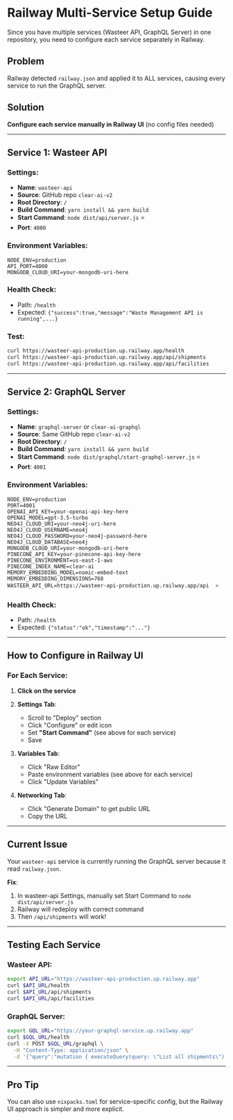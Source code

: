 # Railway Multi-Service Setup Guide

Since you have multiple services (Wasteer API, GraphQL Server) in one repository, you need to configure each service separately in Railway.

## Problem

Railway detected `railway.json` and applied it to ALL services, causing every service to run the GraphQL server.

## Solution

**Configure each service manually in Railway UI** (no config files needed)

---

## Service 1: Wasteer API

### Settings:
- **Name**: `wasteer-api`
- **Source**: GitHub repo `clear-ai-v2`
- **Root Directory**: `/`
- **Build Command**: `yarn install && yarn build`
- **Start Command**: `node dist/api/server.js` ⭐
- **Port**: `4000`

### Environment Variables:
```
NODE_ENV=production
API_PORT=4000
MONGODB_CLOUD_URI=your-mongodb-uri-here
```

### Health Check:
- Path: `/health`
- Expected: `{"success":true,"message":"Waste Management API is running",...}`

### Test:
```bash
curl https://wasteer-api-production.up.railway.app/health
curl https://wasteer-api-production.up.railway.app/api/shipments
curl https://wasteer-api-production.up.railway.app/api/facilities
```

---

## Service 2: GraphQL Server

### Settings:
- **Name**: `graphql-server` or `clear-ai-graphql`
- **Source**: Same GitHub repo `clear-ai-v2`
- **Root Directory**: `/`
- **Build Command**: `yarn install && yarn build`
- **Start Command**: `node dist/graphql/start-graphql-server.js` ⭐
- **Port**: `4001`

### Environment Variables:
```
NODE_ENV=production
PORT=4001
OPENAI_API_KEY=your-openai-api-key-here
OPENAI_MODEL=gpt-3.5-turbo
NEO4J_CLOUD_URI=your-neo4j-uri-here
NEO4J_CLOUD_USERNAME=neo4j
NEO4J_CLOUD_PASSWORD=your-neo4j-password-here
NEO4J_CLOUD_DATABASE=neo4j
MONGODB_CLOUD_URI=your-mongodb-uri-here
PINECONE_API_KEY=your-pinecone-api-key-here
PINECONE_ENVIRONMENT=us-east-1-aws
PINECONE_INDEX_NAME=clear-ai
MEMORY_EMBEDDING_MODEL=nomic-embed-text
MEMORY_EMBEDDING_DIMENSIONS=768
WASTEER_API_URL=https://wasteer-api-production.up.railway.app/api  ⭐
```

### Health Check:
- Path: `/health`
- Expected: `{"status":"ok","timestamp":"..."}`

---

## How to Configure in Railway UI

### For Each Service:

1. **Click on the service**
2. **Settings Tab**:
   - Scroll to "Deploy" section
   - Click "Configure" or edit icon
   - Set **"Start Command"** (see above for each service)
   - Save

3. **Variables Tab**:
   - Click "Raw Editor"
   - Paste environment variables (see above for each service)
   - Click "Update Variables"

4. **Networking Tab**:
   - Click "Generate Domain" to get public URL
   - Copy the URL

---

## Current Issue

Your `wasteer-api` service is currently running the GraphQL server because it read `railway.json`.

**Fix**: 
1. In wasteer-api Settings, manually set Start Command to `node dist/api/server.js`
2. Railway will redeploy with correct command
3. Then `/api/shipments` will work!

---

## Testing Each Service

### Wasteer API:
```bash
export API_URL="https://wasteer-api-production.up.railway.app"
curl $API_URL/health
curl $API_URL/api/shipments
curl $API_URL/api/facilities
```

### GraphQL Server:
```bash
export GQL_URL="https://your-graphql-service.up.railway.app"
curl $GQL_URL/health
curl -X POST $GQL_URL/graphql \
  -H "Content-Type: application/json" \
  -d '{"query":"mutation { executeQuery(query: \"List all shipments\") { requestId message } }"}'
```

---

## Pro Tip

You can also use `nixpacks.toml` for service-specific config, but the Railway UI approach is simpler and more explicit.

